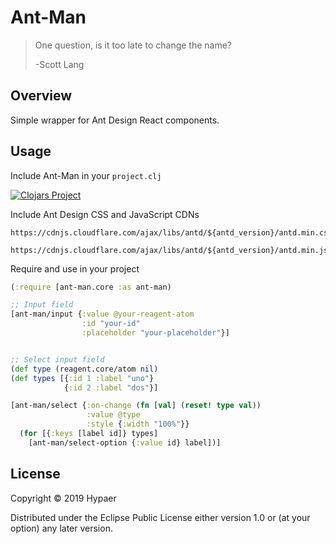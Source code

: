# Ant-Man
> One question, is it too late to change the name?
>
> -Scott Lang

## Overview

Simple wrapper for Ant Design React components.

## Usage

Include Ant-Man in your `project.clj`

[![Clojars Project](https://img.shields.io/clojars/v/com.hypaer/ant-man.svg)](https://clojars.org/com.hypaer/ant-man)

Include Ant Design CSS and JavaScript CDNs

```
https://cdnjs.cloudflare.com/ajax/libs/antd/${antd_version}/antd.min.css
```

```
https://cdnjs.cloudflare.com/ajax/libs/antd/${antd_version}/antd.min.js
```

Require and use in your project

```clojure
(:require [ant-man.core :as ant-man)

;; Input field
[ant-man/input {:value @your-reagent-atom
                :id "your-id"
                :placeholder "your-placeholder"}]


;; Select input field
(def type (reagent.core/atom nil)
(def types [{:id 1 :label "uno"}
            {:id 2 :label "dos"}]

[ant-man/select {:on-change (fn [val] (reset! type val))
                 :value @type
                 :style {:width "100%"}}
  (for [{:keys [label id]} types]
    [ant-man/select-option {:value id} label])]
```

## License

Copyright © 2019 Hypaer

Distributed under the Eclipse Public License either version 1.0 or (at your option) any later version.
